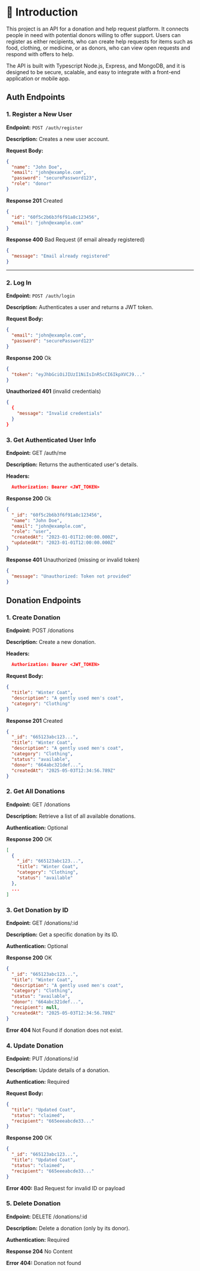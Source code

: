# 📝 Introduction

This project is an API for a donation and help request platform. It connects people in need with potential donors willing to offer support. Users can register as either recipients, who can create help requests for items such as food, clothing, or medicine, or as donors, who can view open requests and respond with offers to help.

The API is built with Typescript Node.js, Express, and MongoDB, and it is designed to be secure, scalable, and easy to integrate with a front-end application or mobile app.

## Auth Endpoints

### 1. Register a New User

**Endpoint:** `POST /auth/register`

**Description:** Creates a new user account.

**Request Body:**

```json
{
  "name": "John Doe",
  "email": "john@example.com",
  "password": "securePassword123",
  "role": "donor"
}
```

**Response 201** Created

```json
{
  "id": "60f5c2b6b3f6f91a8c123456",
  "email": "john@example.com"
}
```

**Response 400** Bad Request (if email already registered)

```json
{
  "message": "Email already registered"
}
```

---

### 2. Log In

**Endpoint:** `POST /auth/login`

**Description:** Authenticates a user and returns a JWT token.

**Request Body:**

```json
{
  "email": "john@example.com",
  "password": "securePassword123"
}
```

**Response 200** Ok

```json
{
  "token": "eyJhbGciOiJIUzI1NiIsInR5cCI6IkpXVCJ9..."
}
```

**Unauthorized 401** (invalid credentials)

```json
{
  {
    "message": "Invalid credentials"
  }
}
```

### 3. Get Authenticated User Info

**Endpoint:** GET /auth/me

**Description:** Returns the authenticated user's details.

**Headers:**

```json
  Authorization: Bearer <JWT_TOKEN>
```

**Response 200** Ok

```json
{
  "_id": "60f5c2b6b3f6f91a8c123456",
  "name": "John Doe",
  "email": "john@example.com",
  "role": "user",
  "createdAt": "2023-01-01T12:00:00.000Z",
  "updatedAt": "2023-01-01T12:00:00.000Z"
}
```

**Response 401** Unauthorized (missing or invalid token)

```json
{
  "message": "Unauthorized: Token not provided"
}
```

## Donation Endpoints

### 1. Create Donation

**Endpoint:** POST /donations

**Description:** Create a new donation.

**Headers:**

```json
  Authorization: Bearer <JWT_TOKEN>
```

**Request Body:**

```json
{
  "title": "Winter Coat",
  "description": "A gently used men's coat",
  "category": "Clothing"
}
```

**Response 201** Created

```json
{
  "_id": "665123abc123...",
  "title": "Winter Coat",
  "description": "A gently used men's coat",
  "category": "Clothing",
  "status": "available",
  "donor": "664abc321def...",
  "createdAt": "2025-05-03T12:34:56.789Z"
}
```

### 2. Get All Donations

**Endpoint:** GET /donations

**Description:** Retrieve a list of all available donations.

**Authentication:** Optional

**Response 200** OK

```json
[
  {
    "_id": "665123abc123...",
    "title": "Winter Coat",
    "category": "Clothing",
    "status": "available"
  },
  ...
]
```

### 3. Get Donation by ID

**Endpoint:** GET /donations/:id

**Description:** Get a specific donation by its ID.

**Authentication:** Optional

**Response 200** OK

```json
{
  "_id": "665123abc123...",
  "title": "Winter Coat",
  "description": "A gently used men's coat",
  "category": "Clothing",
  "status": "available",
  "donor": "664abc321def...",
  "recipient": null,
  "createdAt": "2025-05-03T12:34:56.789Z"
}
```

**Error 404** Not Found if donation does not exist.

### 4. Update Donation

**Endpoint:** PUT /donations/:id

**Description:** Update details of a donation.

**Authentication:** Required

**Request Body:**

```json
{
  "title": "Updated Coat",
  "status": "claimed",
  "recipient": "665eeeabcde33..."
}
```

**Response 200** OK

```json
{
  "_id": "665123abc123...",
  "title": "Updated Coat",
  "status": "claimed",
  "recipient": "665eeeabcde33..."
}
```

**Error 400:** Bad Request for invalid ID or payload

### 5. Delete Donation

**Endpoint:** DELETE /donations/:id

**Description:** Delete a donation (only by its donor).

**Authentication:** Required

**Response 204** No Content

**Error 404:** Donation not found
